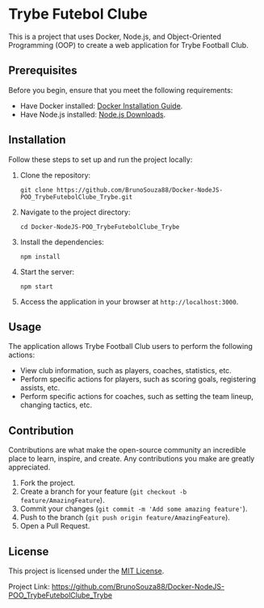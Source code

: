 <h1>Trybe Futebol Clube</h1>

<p>This is a project that uses Docker, Node.js, and Object-Oriented Programming (OOP) to create a web application for Trybe Football Club.</p>

<h2>Prerequisites</h2>

<p>Before you begin, ensure that you meet the following requirements:</p>

<ul>
  <li>Have Docker installed: <a href="https://docs.docker.com/get-docker/">Docker Installation Guide</a>.</li>
  <li>Have Node.js installed: <a href="https://nodejs.org/en/download/">Node.js Downloads</a>.</li>
</ul>

<h2>Installation</h2>

<p>Follow these steps to set up and run the project locally:</p>

<ol>
  <li>Clone the repository:</li>

  <pre><code>git clone https://github.com/BrunoSouza88/Docker-NodeJS-POO_TrybeFutebolClube_Trybe.git</code></pre>

  <li>Navigate to the project directory:</li>

  <pre><code>cd Docker-NodeJS-POO_TrybeFutebolClube_Trybe</code></pre>

  <li>Install the dependencies:</li>

  <pre><code>npm install</code></pre>

  <li>Start the server:</li>

  <pre><code>npm start</code></pre>

  <li>Access the application in your browser at <code>http://localhost:3000</code>.</li>
</ol>

<h2>Usage</h2>

<p>The application allows Trybe Football Club users to perform the following actions:</p>

<ul>
  <li>View club information, such as players, coaches, statistics, etc.</li>
  <li>Perform specific actions for players, such as scoring goals, registering assists, etc.</li>
  <li>Perform specific actions for coaches, such as setting the team lineup, changing tactics, etc.</li>
</ul>

<h2>Contribution</h2>

<p>Contributions are what make the open-source community an incredible place to learn, inspire, and create. Any contributions you make are greatly appreciated.</p>

<ol>
  <li>Fork the project.</li>
  <li>Create a branch for your feature (<code>git checkout -b feature/AmazingFeature</code>).</li>
  <li>Commit your changes (<code>git commit -m 'Add some amazing feature'</code>).</li>
  <li>Push to the branch (<code>git push origin feature/AmazingFeature</code>).</li>
  <li>Open a Pull Request.</li>
</ol>

<h2>License</h2>

<p>This project is licensed under the <a href="LICENSE">MIT License</a>.</p>

<p>Project Link: <a href="https://github.com/BrunoSouza88/Docker-NodeJS-POO_TrybeFutebolClube_Trybe">https://github.com/BrunoSouza88/Docker-NodeJS-POO_TrybeFutebolClube_Trybe</a></p>

